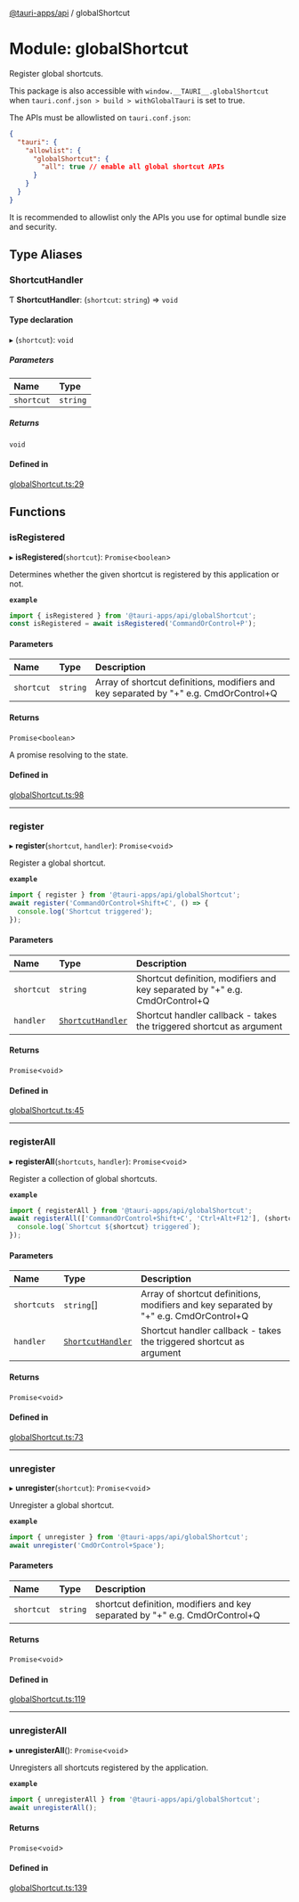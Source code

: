 [@tauri-apps/api](../README.md) / globalShortcut

# Module: globalShortcut

Register global shortcuts.

This package is also accessible with `window.__TAURI__.globalShortcut` when `tauri.conf.json > build > withGlobalTauri` is set to true.

The APIs must be allowlisted on `tauri.conf.json`:
```json
{
  "tauri": {
    "allowlist": {
      "globalShortcut": {
        "all": true // enable all global shortcut APIs
      }
    }
  }
}
```
It is recommended to allowlist only the APIs you use for optimal bundle size and security.

## Type Aliases

### ShortcutHandler

Ƭ **ShortcutHandler**: (`shortcut`: `string`) => `void`

#### Type declaration

▸ (`shortcut`): `void`

##### Parameters

| Name | Type |
| :------ | :------ |
| `shortcut` | `string` |

##### Returns

`void`

#### Defined in

[globalShortcut.ts:29](https://github.com/tauri-apps/tauri/blob/13c2fc1/tooling/api/src/globalShortcut.ts#L29)

## Functions

### isRegistered

▸ **isRegistered**(`shortcut`): `Promise`<`boolean`\>

Determines whether the given shortcut is registered by this application or not.

**`example`**
```typescript
import { isRegistered } from '@tauri-apps/api/globalShortcut';
const isRegistered = await isRegistered('CommandOrControl+P');
```

#### Parameters

| Name | Type | Description |
| :------ | :------ | :------ |
| `shortcut` | `string` | Array of shortcut definitions, modifiers and key separated by "+" e.g. CmdOrControl+Q |

#### Returns

`Promise`<`boolean`\>

A promise resolving to the state.

#### Defined in

[globalShortcut.ts:98](https://github.com/tauri-apps/tauri/blob/13c2fc1/tooling/api/src/globalShortcut.ts#L98)

___

### register

▸ **register**(`shortcut`, `handler`): `Promise`<`void`\>

Register a global shortcut.

**`example`**
```typescript
import { register } from '@tauri-apps/api/globalShortcut';
await register('CommandOrControl+Shift+C', () => {
  console.log('Shortcut triggered');
});
```

#### Parameters

| Name | Type | Description |
| :------ | :------ | :------ |
| `shortcut` | `string` | Shortcut definition, modifiers and key separated by "+" e.g. CmdOrControl+Q |
| `handler` | [`ShortcutHandler`](globalShortcut.md#shortcuthandler) | Shortcut handler callback - takes the triggered shortcut as argument |

#### Returns

`Promise`<`void`\>

#### Defined in

[globalShortcut.ts:45](https://github.com/tauri-apps/tauri/blob/13c2fc1/tooling/api/src/globalShortcut.ts#L45)

___

### registerAll

▸ **registerAll**(`shortcuts`, `handler`): `Promise`<`void`\>

Register a collection of global shortcuts.

**`example`**
```typescript
import { registerAll } from '@tauri-apps/api/globalShortcut';
await registerAll(['CommandOrControl+Shift+C', 'Ctrl+Alt+F12'], (shortcut) => {
  console.log(`Shortcut ${shortcut} triggered`);
});
```

#### Parameters

| Name | Type | Description |
| :------ | :------ | :------ |
| `shortcuts` | `string`[] | Array of shortcut definitions, modifiers and key separated by "+" e.g. CmdOrControl+Q |
| `handler` | [`ShortcutHandler`](globalShortcut.md#shortcuthandler) | Shortcut handler callback - takes the triggered shortcut as argument |

#### Returns

`Promise`<`void`\>

#### Defined in

[globalShortcut.ts:73](https://github.com/tauri-apps/tauri/blob/13c2fc1/tooling/api/src/globalShortcut.ts#L73)

___

### unregister

▸ **unregister**(`shortcut`): `Promise`<`void`\>

Unregister a global shortcut.

**`example`**
```typescript
import { unregister } from '@tauri-apps/api/globalShortcut';
await unregister('CmdOrControl+Space');
```

#### Parameters

| Name | Type | Description |
| :------ | :------ | :------ |
| `shortcut` | `string` | shortcut definition, modifiers and key separated by "+" e.g. CmdOrControl+Q |

#### Returns

`Promise`<`void`\>

#### Defined in

[globalShortcut.ts:119](https://github.com/tauri-apps/tauri/blob/13c2fc1/tooling/api/src/globalShortcut.ts#L119)

___

### unregisterAll

▸ **unregisterAll**(): `Promise`<`void`\>

Unregisters all shortcuts registered by the application.

**`example`**
```typescript
import { unregisterAll } from '@tauri-apps/api/globalShortcut';
await unregisterAll();
```

#### Returns

`Promise`<`void`\>

#### Defined in

[globalShortcut.ts:139](https://github.com/tauri-apps/tauri/blob/13c2fc1/tooling/api/src/globalShortcut.ts#L139)
